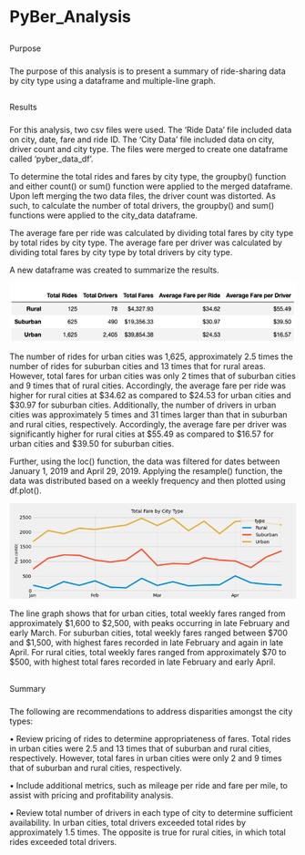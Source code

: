 # PyBer_Analysis

## 
Purpose

### 
The purpose of this analysis is to present a summary of ride-sharing data by city type using a dataframe and multiple-line graph. 

## 
Results

### 
For this analysis, two csv files were used. The ‘Ride Data’ file included data on city, date, fare and ride ID. The ‘City Data’ file included data on
city, driver count and city type. The files were merged to create one dataframe called ‘pyber_data_df’. 

To determine the total rides and fares by city type, the groupby() function and either count() or sum() function were applied to the merged dataframe.
Upon left merging the two data files, the driver count was distorted. As such, to calculate the number of total drivers, the groupby() and sum() 
functions were applied to the city_data dataframe. 

The average fare per ride was calculated by dividing total fares by city type by total rides by city type. The average fare per driver was calculated by
dividing total fares by city type by total drivers by city type. 

A new dataframe was created to summarize the results. 

![pyber_analysis](Resources/pyber_analysis.png)

The number of rides for urban cities was 1,625, approximately 2.5 times the number of rides for suburban cities and 13 times that for rural areas. 
However, total fares for urban cities was only 2 times that of suburban cities and 9 times that of rural cities. Accordingly, the average fare per ride 
was higher for rural cities at $34.62 as compared to $24.53 for urban cities and $30.97 for suburban cities. Additionally, the number of drivers in urban 
cities was approximately 5 times and 31 times larger than that in suburban and rural cities, respectively. Accordingly, the average fare per driver was 
significantly higher for rural cities at $55.49 as compared to $16.57 for urban cities and $39.50 for suburban cities. 

Further, using the loc() function, the data was filtered for dates between January 1, 2019 and April 29, 2019. Applying the resample() function, the data 
was distributed based on a weekly frequency and then plotted using df.plot().  

![total_fare_type_graph](Resources/total_fare_type_graph.png)

The line graph shows that for urban cities, total weekly fares ranged from approximately $1,600 to $2,500, with peaks occurring in late February and 
early March. For suburban cities, total weekly fares ranged between $700 and $1,500, with highest fares recorded in late February and again in late 
April. For rural cities, total weekly fares ranged from approximately $70 to $500, with highest total fares recorded in late February and early April. 

##
Summary

###
The following are recommendations to address disparities amongst the city types: 

•	Review pricing of rides to determine appropriateness of fares. Total rides in urban cities were 2.5 and 13 times that of suburban and rural cities, 
respectively. However, total fares in urban cities were only 2 and 9 times that of suburban and rural cities, respectively.  

•	Include additional metrics, such as mileage per ride and fare per mile, to assist with pricing and profitability analysis. 

•	Review total number of drivers in each type of city to determine sufficient availability. In urban cities, total drivers exceeded total rides by 
approximately 1.5 times. The opposite is true for rural cities, in which total rides exceeded total drivers.


